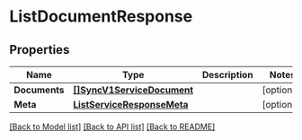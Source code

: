 # ListDocumentResponse

## Properties

Name | Type | Description | Notes
------------ | ------------- | ------------- | -------------
**Documents** | [**[]SyncV1ServiceDocument**](SyncV1ServiceDocument.md) |  |[optional] 
**Meta** | [**ListServiceResponseMeta**](ListServiceResponseMeta.md) |  |[optional] 

[[Back to Model list]](../README.md#documentation-for-models) [[Back to API list]](../README.md#documentation-for-api-endpoints) [[Back to README]](../README.md)


